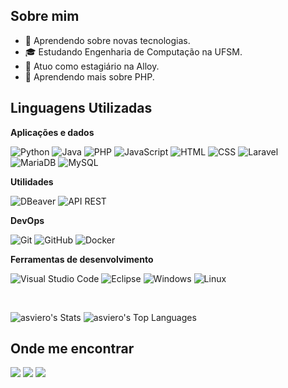 ## Sobre mim

- 🤔 Aprendendo sobre novas tecnologias.
- 🎓 Estudando Engenharia de Computação na UFSM.
- 💼 Atuo como estagiário na Alloy.
- 🌱 Aprendendo mais sobre PHP.

## Linguagens Utilizadas

**Aplicações e dados**

![Python](https://img.shields.io/badge/Python-14354C?style=for-the-badge&logo=python&logoColor=white)
![Java](https://img.shields.io/badge/Java-ED8B00?style=for-the-badge&logo=java&logoColor=white)
![PHP](https://img.shields.io/badge/PHP-777BB4?style=for-the-badge&logo=php&logoColor=white)
![JavaScript](https://img.shields.io/badge/JavaScript-F7DF1E?style=for-the-badge&logo=javascript&logoColor=black)
![HTML](https://img.shields.io/badge/HTML-239120?style=for-the-badge&logo=html5&logoColor=white)
![CSS](https://img.shields.io/badge/CSS-239120?&style=for-the-badge&logo=css3&logoColor=white)
![Laravel](https://img.shields.io/badge/Laravel-FF2D20?style=for-the-badge&logo=laravel&logoColor=white)
![MariaDB](https://img.shields.io/badge/MariaDB-01529E?style=for-the-badge&logo=mariadb&logoColor=white)
![MySQL](https://img.shields.io/badge/MySQL-00000F?style=for-the-badge&logo=mysql&logoColor=white)

**Utilidades**

![DBeaver](https://img.shields.io/badge/DBeaver-3D8DCC?style=for-the-badge&logo=dbeaver&logoColor=white)
![API REST](https://img.shields.io/badge/API-REST-007ACC?style=for-the-badge)

**DevOps**

![Git](https://img.shields.io/badge/-Git-333333?style=flat&logo=git)
![GitHub](https://img.shields.io/badge/-GitHub-333333?style=flat&logo=github)
![Docker](https://img.shields.io/badge/-Docker-333333?style=flat&logo=docker)

**Ferramentas de desenvolvimento**

![Visual Studio Code](https://img.shields.io/badge/-Visual%20Studio%20Code-333333?style=flat&logo=visual-studio-code&logoColor=007ACC)
![Eclipse](https://img.shields.io/badge/-Eclipse-333333?style=flat&logo=eclipse-ide&logoColor=2C2255)
![Windows](https://img.shields.io/badge/Windows-017AD7?style=for-the-badge&logo=windows&logoColor=white)
![Linux](https://img.shields.io/badge/Linux-E34F26?style=for-the-badge&logo=linux&logoColor=black)

<br/>

![asviero's Stats](https://github-readme-stats.vercel.app/api?username=asviero&theme=midnight-purple&show_icons=true&hide_border=true&count_private=true)
![asviero's Top Languages](https://github-readme-stats.vercel.app/api/top-langs/?username=asviero&theme=midnight-purple&show_icons=true&hide_border=true&layout=compact)

## Onde me encontrar

<div> 
  <a href="https://www.linkedin.com/in/asviero" target="_blank"><img src="https://img.shields.io/badge/-LinkedIn-%237356d9?style=for-the-badge&logo=linkedin&logoColor=white" target="_blank"></a> 
  <a href = "mailto:angelosviero@gmail.com"><img src="https://img.shields.io/badge/-Gmail-%23C71585?style=for-the-badge&logo=gmail&logoColor=white" target="_blank"></a>
  <a href="https://instagram.com/asviero" target="_blank"><img src="https://img.shields.io/badge/-Instagram-%238A2BE2?style=for-the-badge&logo=instagram&logoColor=white" target="_blank"></a>
</div>
